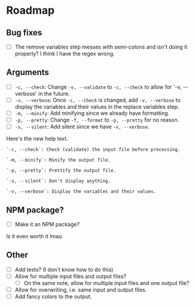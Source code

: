 # Roadmap

## Bug fixes

- [ ] The remove variables step messes with semi-colons and isn't doing it properly? I think I have the regex wrong.

## Arguments

- [ ] `-c, --check`: Change `-v, --validate` to `-c, --check` to allow for '-v, --verbose' in the future.
- [ ] `-v, --verbose`: Once `-c, --check` is changed, add `-v, --verbose` to display the variables and their values in the replace variables step.
- [ ] `-m, --minify`: Add minifying since we already have formatting.
- [ ] `-p, --pretty`: Change `-f, --format` to `-p, --pretty` for no reason.
- [ ] `-s, --silent`: Add silent since we have `-v, --verbose`.

Here's the new help text.
```
`-c, --check`: Check (validate) the input file before processing.

`-m, --minify`: Minify the output file.

`-p, --pretty`: Prettify the output file.

`-s, --silent`: Don't display anything.

`-v, --verbose`: Display the variables and their values.
```

## NPM package?

- [ ] Make it an NPM package?

Is it even worth it lmao.

## Other

- [ ] Add tests? (I don't know how to do this)
- [ ] Allow for multiple input files and output files?
    - [ ] On the same note, allow for multiple input files and one output file?
- [ ] Allow for overwriting, i.e. same input and output files.
- [ ] Add fancy colors to the output.
